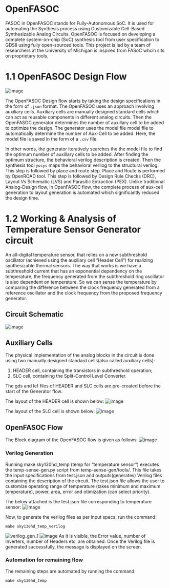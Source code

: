 # OpenFASOC
FASOC in OpenFASOC stands for Fully-Autonomous SoC. It is used for automating the Synthesis process using Customizable Cell-Based Synthesizable Analog Circuits. OpenFASOC is focused on developing a complete system-on-chip (SoC) synthesis tool from user specification to GDSII using fully open-sourced tools. This project is led by a team of researchers at the University of Michigan is inspired from FASoC whcih sits on proprietary tools. 

# 1.1 OpenFASOC Design Flow
![image](https://user-images.githubusercontent.com/86912339/207783838-34f8b847-93f0-454c-b0be-bc1e8429e39c.png)

The OpenFASOC Design flow starts by taking the design specifications in the form of `.json` format. The OpenFASOC uses an approach involving auxiliary cells. Auxiliary cells are manually designed standard cells which can act as reusable components in different analog circuits. Then the OpenFASOC generator determines the number of auxillary cell to be added to optimize the design. The generator uses the model file model file to automatically determine the number of Aux-Cell to be added. Here, the model file is saved in the form of a `.csv` file.

In other words, the generator iteratively searches the the model file to find the optimum number of auxillary cells to be added. After finding the optimum structure, the behavioral verilog description is created. Then the synthesis tool `yosys` maps the behavioral verilog to the structural verilog. This step is followed by place and route step. Place and Route is performed by OpenROAD tool. This step is followed by Design Rule Checks (DRC), Layout Vs Schematic (LVS) and Parasitic Extraction (PEX). Unlike traditional Analog-Design flow, in OpenFASOC flow, the complete process of aux-cell generation to layout generation is automated which significantly reduced the design time. 


# 1.2 Working & Analysis of Temperature Sensor Generator circuit
An all-digital temperature sensor, that relies on a new subthreshold oscillator (achieved using the auxiliary cell “Header Cell“) for realizing synthesizable thermal sensors.
The way that works is we have a subthreshold current that has an exponential dependency on the temperature, the frequency generated from the subthreshold ring oscillator is also dependent on temperature. So we can sense the temperature by comparing the difference between the clock frequency generated from a reference oscillator and the clock frequency from the proposed frequency generator.

## Circuit Schematic
![image](https://user-images.githubusercontent.com/86912339/207783952-497b5423-a336-4c30-890e-0aba24745613.png)


## Auxiliary Cells
The physical implementation of the analog blocks in the circuit is done using two manually designed standard cells(also called auxiliary cells):
1.  HEADER cell, containing the transistors in subthreshold operation;
2.  SLC cell, containing the Split-Control Level Converter.

The gds and lef files of HEADER and SLC cells are pre-created before the start of the Generator flow. 

The layout of the HEADER cell is shown below:
![image](https://user-images.githubusercontent.com/86912339/207790293-73e76139-1f87-48de-aa11-94d2ef3c8bb2.png)

The layout of the SLC cell is shown below:
![image](https://user-images.githubusercontent.com/86912339/207790397-06b138c4-3092-46ce-aa5e-5f74d86fa342.png)

## OpenFASOC Flow
The Block diagram of the OpenFASOC flow is given as follows:
![image](https://user-images.githubusercontent.com/86912339/207791563-9c94c32b-6724-4b7d-ba67-f274570c04f2.png)

### Verilog Generation
Running make sky130hd_temp (temp for “temperature sensor”) executes the temp-sense-gen.py script from temp-sense-gen/tools/. This file takes the input specifications from test.json and outputs(generates) Verilog files containing the description of the circuit. The test.json file allows the user to customize operating range of temperature (takes minimum and maximum temperature), power, area, error and otimization (can select priority).

The below attached is the test.json file corresponding to temperature sensor:
![image](https://user-images.githubusercontent.com/86912339/207794031-37cf6adb-a9d4-45f2-a8f3-7db2feb25b42.png)

Now, to generate the verilog files as per input specs, run the command:
```
make sky130hd_temp_verilog
```
![verilog_gen_1](https://user-images.githubusercontent.com/86912339/207805576-47f64b79-fd06-4bbe-8ead-0c8e3b4f20d2.png)
![image](https://user-images.githubusercontent.com/86912339/207805660-0b0fc010-8404-40b9-9f3c-e582989e73e4.png)
As it is visible, the Error value, number of Inverters, number of Headers etc. are obtained. Once the Verilog file is generated successfully, the message is displayed on the screen.

### Automation for remaining flow
The remaining steps are automated by running the command:
```
make sky130hd_temp
```

